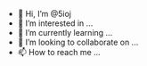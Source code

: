 - 👋 Hi, I’m @5ioj
- 👀 I’m interested in ...
- 🌱 I’m currently learning ...
- 💞️ I’m looking to collaborate on ...
- 📫 How to reach me ...

<!---
5ioj/5ioj is a ✨ special ✨ repository because its `README.md` (this file) appears on your GitHub profile.
You can click the Preview link to take a look at your changes.
--->
